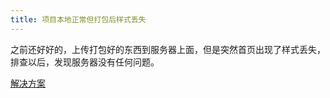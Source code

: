 ```yaml
---
title: 项目本地正常但打包后样式丢失
---
```


之前还好好的，上传打包好的东西到服务器上面，但是突然首页出现了样式丢失，排查以后，发现服务器没有任何问题。

[解决方案](https://blog.csdn.net/August_802/article/details/129295056)